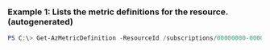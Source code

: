 ### Example 1: Lists the metric definitions for the resource. (autogenerated)
```powershell
PS C:\> Get-AzMetricDefinition -ResourceId /subscriptions/00000000-0000-0000-0000-000000000000/resourceGroups/Default-Web-EastUS/providers/microsoft.web/sites/website2 -WarningAction {WarningAction}
```


